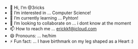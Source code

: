 - 👋 Hi, I’m @3ricks
- 👀 I’m interested in ... Computer Science!
- 🌱 I’m currently learning ... Pyhton!
- 💞️ I’m looking to collaborate on ... i dont know at the moment
- 📫 How to reach me ... erickkf@icloud.com
- 😄 Pronouns: ... he/him
- ⚡ Fun fact: ... I have birthmark on my leg shaped as a Heart :)

<!---
3ricks/3ricks is a ✨ special ✨ repository because its `README.md` (this file) appears on your GitHub profile.
You can click the Preview link to take a look at your changes.
--->
